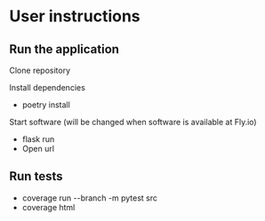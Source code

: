 # User instructions

## Run the application

Clone repository

Install dependencies 

- poetry install

Start software (will be changed when software is available at Fly.io)

- flask run
- Open url

## Run tests 

- coverage run --branch -m pytest src
- coverage html
